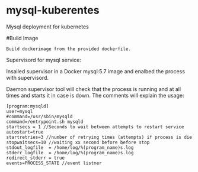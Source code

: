 # mysql-kuberentes
Mysql deployment for kubernetes

#Build Image
```
Build dockerimage from the provided dockerfile.
```

Supervisord for mysql service:

Insalled supervisor in a Docker mysql:5.7 image and enalbed the process with supervisord.

Daemon supervisor tool will check that the process is running and at all times and starts
it in case is down. The comments will explain the usage:
```
[program:mysqld]
user=mysql
#command=/usr/sbin/mysqld
command=/entrypoint.sh mysqld
startsecs = 1 //Seconds to wait between attempts to restart service
autostart=true
startretries=3 //number of retrying times (attempts) if process is die
stopwaitsecs=10 //waiting xx second before before stop
stdout_logfile  = /home/log/%(program_name)s.log
stderr_logfile  = /home/log/%(program_name)s.log
redirect_stderr = true
events=PROCESS_STATE //event listner
```
